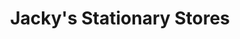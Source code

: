 ---
title: "Jacky's Stationary Stores"
url: /pachalam/jackys-stationary-stores/
shop: Supermarkt
---